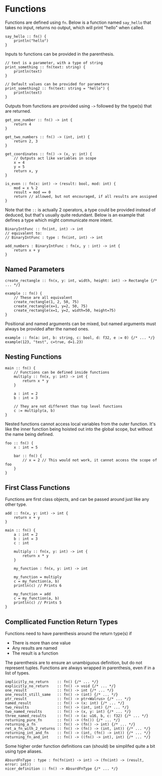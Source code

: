# Functions

Functions are defined using `fn`. Below is a function named `say_hello` that takes no input, returns no output, which will print "hello" when called.

```
say_hello :: fn() {
    println("hello")
}
```

Inputs to functions can be provided in the parenthesis.

```
// text is a parameter, with a type of string
print_something :: fn(text: string) {
    println(text)
}

// Default values can be provided for parameters
print_something2 :: fn(text: string = "hello") {
    println(text)
}
```

Outputs from functions are provided using `->` followed by the type(s) that are returned.

```
get_one_number :: fn() -> int {
    return 4
}

get_two_numbers :: fn() -> (int, int) {
    return 2, 3
}

get_coordinates :: fn() -> (x, y: int) {
    // Outputs act like variables in scope
    x = 4
    y = 5
    return x, y
}

is_even :: fn(x: int) -> (result: bool, mod: int) {
    mod = x % 2
    result = mod == 0
    return // allowed, but not encouraged, if all results are assigned
}
```

Note that the `::` is actually 2 operators, a type could be provided instead of deduced, but that's usually quite redundant.
Below is an example that defines a type which might communicate more intent.

```
BinaryIntFunc :: fn(int, int) -> int
// equivalent to:
// BinaryIntFunc : type : fn(int, int) -> int

add_numbers : BinaryIntFunc : fn(x, y : int) -> int {
    return x + y
}
```

## Named Parameters

```
create_rectangle :: fn(x, y: int, width, height: int) -> Rectangle {/* ... */}

example :: fn() {
    // These are all equivalent
    create_rectangle(1, 2, 50, 75)
    create_rectangle(x=1, y=2, 50, 75)
    create_rectangle(x=1, y=2, width=50, height=75)
}
```

Positional and named arguments can be mixed, but named arguments must always be provided after the named ones.

```
example :: fn(a: int, b: string, c: bool, d: f32, e := 0) {/* ... */}
example(123, "test", c=true, d=1.23)
```

## Nesting Functions

```
main :: fn() {
    // Functions can be defined inside functions
    multiply :: fn(x, y: int) -> int {
        return x * y
    }

    a : int = 2
    b : int = 3

    // They are not different than top level functions
    c := multiply(a, b)
}
```

Nested functions cannot access local variables from the outer function.
It's like the inner function being hoisted out into the global scope, but without the name being defined.

```
foo :: fn() {
    x : int = 5

    bar :: fn() {
        // x = 2 // This would not work, it cannot access the scope of foo
    }
}
```

## First Class Functions

Functions are first class objects, and can be passed around just like any other type.

```
add :: fn(x, y: int) -> int {
    return x + y
}

main :: fn() {
    a : int = 2
    b : int = 3
    c : int

    multiply :: fn(x, y: int) -> int {
        return x * y
    }

    my_function : fn(x, y: int) -> int

    my_function = multiply
    c = my_function(a, b)
    println(c) // Prints 6

    my_function = add
    c = my_function(a, b)
    println(c) // Prints 5
}
```

## Compllicated Function Return Types

Functions need to have parenthesis around the return type(s) if

* There is more than one value
* Any results are named
* The result is a function

The parenthesis are to ensure an unambiguous definition, but do not represent tuples.
Functions are always wrapped in parenthesis, even if in a list of types.

```
implicitly_no_return    :: fn() {/* ... */}
explicitly_no_return    :: fn() -> void {/* ... */}
one_result              :: fn() -> int {/* ... */}
one_result_still_same   :: fn() -> (int) {/* ... */}
ptr_result              :: fn() -> ptr<Walrus> {/* ... */}
named_result            :: fn() -> (x: int) {/* ... */}
two_results             :: fn() -> (int, int) {/* ... */}
two_named_results       :: fn() -> (x, y: int) {/* ... */}
three_named_results     :: fn() -> (a: u16, b, c: f32) {/* ... */}
returning_pure_fn       :: fn() -> (fn()) {/* ... */}
returning_a_fn          :: fn() -> (fn() -> int) {/* ... */}
ret_a_fn_with_2_returns :: fn() -> (fn() -> (int, int)) {/* ... */}
returning_int_and_fn    :: fn() -> (int, (fn() -> int)) {/* ... */}
returning_fn_and_int    :: fn() -> ((fn() -> int), int) {/* ... */}
```

Some higher order function definitions can (should) be simplifed quite a bit using type aliases.

```
AbsurdFnType : type : fn(fn(int) -> int) -> (fn(int) -> (result, error: int))
nicer_definition :: fn() -> AbsurdFnType {/* ... */}
```
